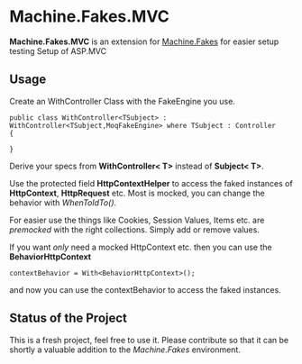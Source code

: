 # Machine.Fakes.MVC #

**Machine.Fakes.MVC** is an extension for [Machine.Fakes](https://github.com/machine/machine.fakes) for easier setup  testing Setup of ASP.MVC 

## Usage ##

Create an WithController<TSubject> Class with the FakeEngine you use.

    public class WithController<TSubject> : WithController<TSubject,MoqFakeEngine> where TSubject : Controller
    {
          
    }


Derive your specs from **WithController< T>** instead of **Subject< T>**.

Use the protected field **HttpContextHelper** to access the faked instances of **HttpContext**, **HttpRequest** etc. Most is mocked, you can change the behavior with *WhenToldTo()*.

For easier use the things like Cookies, Session Values, Items etc. are *premocked* with the right collections. Simply add or remove values.

If you want *only* need a mocked HttpContext etc. then you can use the **BehaviorHttpContext**

    contextBehavior = With<BehaviorHttpContext>();

and now you can use the contextBehavior to access the faked instances.

## Status of the Project ##
This is a fresh project, feel free to use it. Please contribute so that it can be shortly a valuable addition to the *Machine.Fakes* environment.



